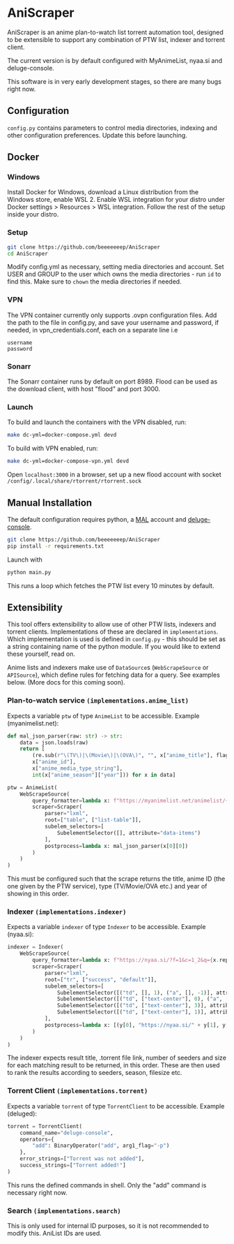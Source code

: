 # AniScraper

AniScraper is an anime plan-to-watch list torrent automation tool, designed to be extensible to support any combination of PTW list, indexer and torrent client.

The current version is by default configured with MyAnimeList, nyaa.si and deluge-console.

This software is in very early development stages, so there are many bugs right now.

## Configuration

`config.py` contains parameters to control media directories, indexing and other configuration preferences. Update this before launching.

## Docker

### Windows

Install Docker for Windows, download a Linux distribution from the Windows store, enable WSL 2. Enable WSL integration for your distro under Docker settings > Resources > WSL integration. Follow the rest of the setup inside your distro.

### Setup

```bash
git clone https://github.com/beeeeeeep/AniScraper
cd AniScraper
```

Modify config.yml as necessary, setting media directories and account. Set USER and GROUP to the user which owns the media directories - run `id` to find this. Make sure to `chown` the media directories if needed.

### VPN

The VPN container currently only supports .ovpn configuration files. Add the path to the file in config.py, and save your username and password, if needed, in vpn_credentials.conf, each on a separate line i.e

```
username
password
```

### Sonarr

The Sonarr container runs by default on port 8989. Flood can be used as the download client, with host "flood" and port 3000.

### Launch

To build and launch the containers with the VPN disabled, run:

```bash
make dc-yml=docker-compose.yml devd
```

To build with VPN enabled, run:

```bash
make dc-yml=docker-compose-vpn.yml devd
```

Open `localhost:3000` in a browser, set up a new flood account with socket `/config/.local/share/rtorrent/rtorrent.sock`

## Manual Installation

The default configuration requires python, a [MAL](https://myanimelist.net) account and [deluge-console](https://dev.deluge-torrent.org/wiki/UserGuide/ThinClient).

```bash
git clone https://github.com/beeeeeeep/AniScraper
pip install -r requirements.txt
```

Launch with

```bash
python main.py
```

This runs a loop which fetches the PTW list every 10 minutes by default.

## Extensibility

This tool offers extensibility to allow use of other PTW lists, indexers and torrent clients. Implementations of these are declared in `implementations`. Which implementation is used is defined in `config.py` - this should be set as a string containing name of the python module. If you would like to extend these yourself, read on.

Anime lists and indexers make use of `DataSource`s (`WebScrapeSource` or `APISource`), which define rules for fetching data for a query. See examples below. (More docs for this coming soon).

### Plan-to-watch service `(implementations.anime_list)`

Expects a variable `ptw` of type `AnimeList` to be accessible. Example (myanimelist.net):

```python
def mal_json_parser(raw: str) -> str:
    data = json.loads(raw)
    return [
        (re.sub(r"\(TV\)|\(Movie\)|\(OVA\)", "", x["anime_title"], flags=re.IGNORECASE), 
        x["anime_id"], 
        x["anime_media_type_string"], 
        int(x["anime_season"]["year"])) for x in data]

ptw = AnimeList(
    WebScrapeSource(
        query_formatter=lambda x: f"https://myanimelist.net/animelist/{x}?status=6",
        scraper=Scraper(
            parser="lxml",
            root=["table", ["list-table"]],
            subelem_selectors=[
                SubelementSelector([], attribute="data-items")
            ],
            postprocess=lambda x: mal_json_parser(x[0][0])
        )
    )
)
```

This must be configured such that the scrape returns the title, anime ID (the one given by the PTW service), type (TV/Movie/OVA etc.) and year of showing in this order.

### Indexer `(implementations.indexer)`

Expects a variable `indexer` of type `Indexer` to be accessible. Example (nyaa.si):

```python
indexer = Indexer(
    WebScrapeSource(
        query_formatter=lambda x: f"https://nyaa.si/?f=1&c=1_2&q={x.replace(' ', '+')}&s=seeders&o=desc",
        scraper=Scraper(
            parser="lxml",
            root=["tr", ["success", "default"]],
            subelem_selectors=[
                SubelementSelector([("td", [], 1), ("a", [], -1)], attribute="text"),  # result title
                SubelementSelector([("td", ["text-center"], 0), ("a", [])], attribute="href"),  # (local) torrent link
                SubelementSelector([("td", ["text-center"], 3)], attribute="text"),  # seeders
                SubelementSelector([("td", ["text-center"], 1)], attribute="text")  # file size
            ],
            postprocess=lambda x: [(y[0], "https://nyaa.si/" + y[1], y[2], y[3]) for y in x]
        )
    )
)
```

The indexer expects result title, .torrent file link, number of seeders and size for each matching result to be returned, in this order. These are then used to rank the results according to seeders, season, filesize etc.

### Torrent Client `(implementations.torrent)`

Expects a variable `torrent` of type `TorrentClient` to be accessible. Example (deluged):

```python
torrent = TorrentClient(
    command_name="deluge-console", 
    operators={
        "add": BinaryOperator("add", arg1_flag="-p")
    },
    error_strings=["Torrent was not added"],
    success_strings=["Torrent added!"]
)
```

This runs the defined commands in shell. Only the "add" command is necessary right now.

### Search `(implementations.search)`

This is only used for internal ID purposes, so it is not recommended to modify this. AniList IDs are used.
